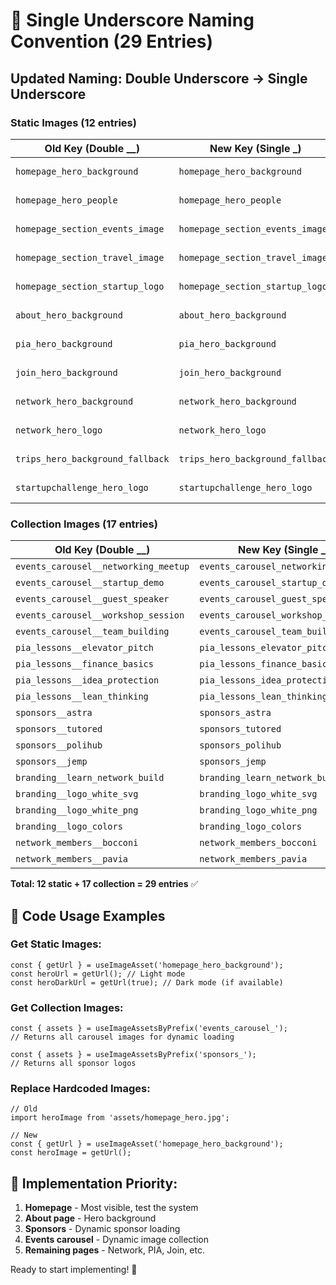 # 🎯 Single Underscore Naming Convention (29 Entries)

## Updated Naming: Double Underscore → Single Underscore

### **Static Images (12 entries)**
| Old Key (Double __) | New Key (Single _) | Usage |
|---------------------|-------------------|-------|
| `homepage_hero_background` | `homepage_hero_background` | ✅ No change |
| `homepage_hero_people` | `homepage_hero_people` | ✅ No change |
| `homepage_section_events_image` | `homepage_section_events_image` | ✅ No change |
| `homepage_section_travel_image` | `homepage_section_travel_image` | ✅ No change |
| `homepage_section_startup_logo` | `homepage_section_startup_logo` | ✅ No change |
| `about_hero_background` | `about_hero_background` | ✅ No change |
| `pia_hero_background` | `pia_hero_background` | ✅ No change |
| `join_hero_background` | `join_hero_background` | ✅ No change |
| `network_hero_background` | `network_hero_background` | ✅ No change |
| `network_hero_logo` | `network_hero_logo` | ✅ No change |
| `trips_hero_background_fallback` | `trips_hero_background_fallback` | ✅ No change |
| `startupchallenge_hero_logo` | `startupchallenge_hero_logo` | ✅ No change |

### **Collection Images (17 entries)**
| Old Key (Double __) | New Key (Single _) | Collection |
|---------------------|-------------------|------------|
| `events_carousel__networking_meetup` | `events_carousel_networking_meetup` | Events |
| `events_carousel__startup_demo` | `events_carousel_startup_demo` | Events |
| `events_carousel__guest_speaker` | `events_carousel_guest_speaker` | Events |
| `events_carousel__workshop_session` | `events_carousel_workshop_session` | Events |
| `events_carousel__team_building` | `events_carousel_team_building` | Events |
| `pia_lessons__elevator_pitch` | `pia_lessons_elevator_pitch` | PIA |
| `pia_lessons__finance_basics` | `pia_lessons_finance_basics` | PIA |
| `pia_lessons__idea_protection` | `pia_lessons_idea_protection` | PIA |
| `pia_lessons__lean_thinking` | `pia_lessons_lean_thinking` | PIA |
| `sponsors__astra` | `sponsors_astra` | Sponsors |
| `sponsors__tutored` | `sponsors_tutored` | Sponsors |
| `sponsors__polihub` | `sponsors_polihub` | Sponsors |
| `sponsors__jemp` | `sponsors_jemp` | Sponsors |
| `branding__learn_network_build` | `branding_learn_network_build` | Branding |
| `branding__logo_white_svg` | `branding_logo_white_svg` | Branding |
| `branding__logo_white_png` | `branding_logo_white_png` | Branding |
| `branding__logo_colors` | `branding_logo_colors` | Branding |
| `network_members__bocconi` | `network_members_bocconi` | Network |
| `network_members__pavia` | `network_members_pavia` | Network |

**Total: 12 static + 17 collection = 29 entries** ✅

## 🚀 Code Usage Examples

### Get Static Images:
```tsx
const { getUrl } = useImageAsset('homepage_hero_background');
const heroUrl = getUrl(); // Light mode
const heroDarkUrl = getUrl(true); // Dark mode (if available)
```

### Get Collection Images:
```tsx
const { assets } = useImageAssetsByPrefix('events_carousel_');
// Returns all carousel images for dynamic loading

const { assets } = useImageAssetsByPrefix('sponsors_');
// Returns all sponsor logos
```

### Replace Hardcoded Images:
```tsx
// Old
import heroImage from 'assets/homepage_hero.jpg';

// New
const { getUrl } = useImageAsset('homepage_hero_background');
const heroImage = getUrl();
```

## 📝 Implementation Priority:
1. **Homepage** - Most visible, test the system
2. **About page** - Hero background
3. **Sponsors** - Dynamic sponsor loading
4. **Events carousel** - Dynamic image collection
5. **Remaining pages** - Network, PIA, Join, etc.

Ready to start implementing! 🎉
